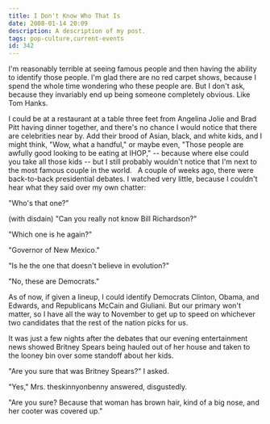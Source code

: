 ```yaml
---
title: I Don't Know Who That Is
date: 2008-01-14 20:09
description: A description of my post.
tags: pop-culture,current-events
id: 342
---
```

I'm reasonably terrible at seeing famous people and then having the ability to identify those people.  I'm glad there are no red carpet shows, because I spend the whole time wondering who these people are.  But I don't ask, because they invariably end up being someone completely obvious.  Like Tom Hanks.

I could be at a restaurant at a table three feet from Angelina Jolie and Brad Pitt having dinner together, and there's no chance I would notice that there are celebrities near by.  Add their brood of Asian, black, and white kids, and I might think, "Wow, what a handful," or maybe even, "Those people are awfully good looking to be eating at IHOP," -- because where else could you take all those kids -- but I still probably wouldn't notice that I'm next to the most famous couple in the world.
<span class="spanEndPreview">&nbsp;</span>
A couple of weeks ago, there were back-to-back presidential debates.  I watched very little, because I couldn't hear what they said over my own chatter:

"Who's that one?"

(with disdain) "Can you really not know Bill Richardson?"

"Which one is he again?"

"Governor of New Mexico."

"Is he the one that doesn't believe in evolution?"

"No, these are Democrats."

As of now, if given a lineup, I could identify Democrats Clinton, Obama, and Edwards, and Republicans McCain and Giuliani.  But our primary won't matter, so I have all the way to November to get up to speed on whichever two candidates that the rest of the nation picks for us.

It was just a few nights after the debates that our evening entertainment news showed Britney Spears being hauled out of her house and taken to the looney bin over some standoff about her kids.

"Are you sure that was Britney Spears?" I asked.

"Yes," Mrs. theskinnyonbenny answered, disgustedly.

"Are you sure?  Because that woman has brown hair, kind of a big nose, and her cooter was covered up."